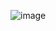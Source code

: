 ![image](https://github.com/Abiji-2020/Leetcode-2024/assets/145255212/d544cc94-9e08-4173-a9c6-87e77742d530)
